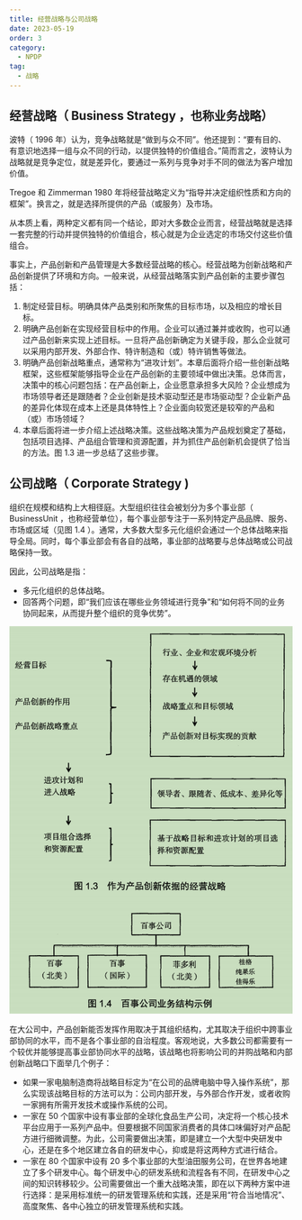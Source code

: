 ```yaml
---
title: 经营战略与公司战略
date: 2023-05-19
order: 3
category:
  - NPDP
tag:
  - 战略
---
```


## 经营战略（ Business Strategy ，也称业务战略）

波特（ 1996 年）认为，竞争战略就是“做到与众不同”。他还提到：“要有目的、有意识地选择一组与众不同的行动，以提供独特的价值组合。”简而言之，波特认为战略就是竞争定位，就是差异化，要通过一系列与竞争对手不同的做法为客户增加价值。

Tregoe 和 Zimmerman 1980 年将经营战略定义为“指导并决定组织性质和方向的框架”。换言之，就是选择所提供的产品（或服务）及市场。

从本质上看，两种定义都有同一个结论，即对大多数企业而言，经营战略就是选择一套完整的行动并提供独特的价值组合，核心就是为企业选定的市场交付这些价值组合。

事实上，产品创新和产品管理是大多数经营战略的核心。经营战略为创新战略和产品创新提供了环境和方向。一般来说，从经营战略落实到产品创新的主要步骤包括：

1. 制定经营目标。明确具体产品类别和所聚焦的目标市场，以及相应的增长目标。
2. 明确产品创新在实现经营目标中的作用。企业可以通过兼并或收购，也可以通过产品创新来实现上述目标。一旦将产品创新确定为关键手段，那么企业就可以采用内部开发、外部合作、特许制造和（或）特许销售等做法。
3. 明确产品创新战略重点，通常称为“进攻计划”。本章后面将介绍一些创新战略框架，这些框架能够指导企业在产品创新的主要领域中做出决策。总体而言，决策中的核心问题包括：在产品创新上，企业愿意承担多大风险？企业想成为市场领导者还是跟随者？企业创新是技术驱动型还是市场驱动型？企业新产品的差异化体现在成本上还是具体特性上？企业面向较宽还是较窄的产品和（或）市场领域？
4. 本章后面将进一步介绍上述战略决策。这些战略决策为产品规划奠定了基础，包括项目选择、产品组合管理和资源配置，并为抓住产品创新机会提供了恰当的方法。图 1.3 进一步总结了这些步骤。

## 公司战略（ Corporate Strategy ) 

组织在规模和结构上大相径庭。大型组织往往会被划分为多个事业部（ BusinessUnit ，也称经营单位），每个事业部专注于一系列特定产品品牌、服务、市场或区域（见图 1.4 ）。通常，大多数大型多元化组织会通过一个总体战略来指导全局。同时，每个事业部会有各自的战略，事业部的战略要与总体战略或公司战略保持一致。

因此，公司战略是指：

* 多元化组织的总体战略。
* 回答两个问题，即“我们应该在哪些业务领域进行竞争”和“如何将不同的业务协同起来，从而提升整个组织的竞争优势”。

![image-20240519134259338](https://raw.githubusercontent.com/GodX-18/picBed/main/image-20240519134259338.png)

在大公司中，产品创新能否发挥作用取决于其组织结构，尤其取决于组织中跨事业部协同的水平，而不是各个事业部的自治程度。客观地说，大多数公司都需要有一个较优并能够提高事业部协同水平的战略，该战略也将影响公司的并购战略和内部创新战略口下面举几个例子：

* 如果一家电脑制造商将战略目标定为“在公司的品牌电脑中导入操作系统”，那么实现该战略目标的方法可以为：公司内部开发，与外部合作开发，或者收购一家拥有所需开发技术或操作系统的公司。
* 一家在 50 个国家中设有事业部的全球化食品生产公司，决定将一个核心技术平台应用于一系列产品中。但要根据不同国家消费者的具体口味偏好对产品配方进行细微调整。为此，公司需要做出决策，即是建立一个大型中央研发中心，还是在多个地区建立各自的研发中心，抑或是将这两种方式进行结合。
* 一家在 80 个国家中设有 20 多个事业部的大型油田服务公司，在世界各地建立了多个研发中心。每个研发中心的研发系统和流程各有不同，在研发中心之间的知识转移较少。公司需要做出一个重大战略决策，即在以下两种方案中进行选择：是采用标准统一的研发管理系统和实践，还是采用“符合当地情况”、高度聚焦、各中心独立的研发管理系统和实践。